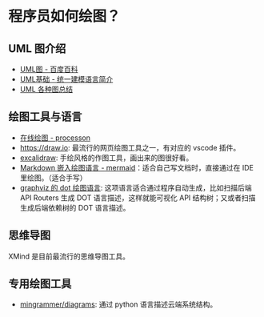 # 程序员如何绘图？

## UML 图介绍

- [UML图 - 百度百科](https://baike.baidu.com/item/UML%E5%9B%BE)
- [UML基础 - 统一建模语言简介](https://www.ibm.com/developerworks/cn/rational/r-uml/index.html)
- [UML 各种图总结](https://www.cnblogs.com/jiangds/p/6596595.html)

## 绘图工具与语言

- [在线绘图 - processon](https://www.processon.com/)
- <https://draw.io>: 最流行的网页绘图工具之一，有对应的 vscode 插件。
- [excalidraw](https://github.com/excalidraw/excalidraw): 手绘风格的作图工具，画出来的图很好看。
- [Markdown 嵌入绘图语言 - mermaid](https://github.com/mermaid-js/mermaid)：适合自己写文档时，直接通过在 IDE 里绘图。（适合手写）
- [graphviz 的 dot 绘图语言](https://www.graphviz.org/doc/info/lang.html): 这项语言适合通过程序自动生成，比如扫描后端 API Routers 生成 DOT 语言描述，这样就能可视化 API 结构树；又或者扫描生成后端依赖树的 DOT 语言描述。

## 思维导图

XMind 是目前最流行的思维导图工具。

## 专用绘图工具

- [mingrammer/diagrams](https://github.com/mingrammer/diagrams): 通过 python 语言描述云端系统结构。
